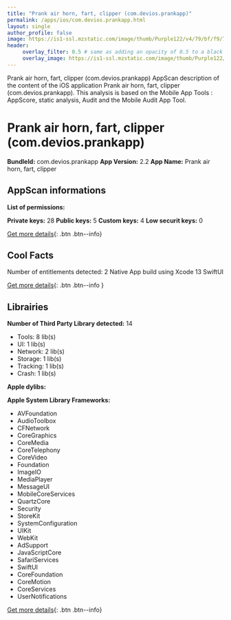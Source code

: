 ```yaml
---
title: "Prank air horn, fart, clipper (com.devios.prankapp)"
permalink: /apps/ios/com.devios.prankapp.html
layout: single
author_profile: false
image: https://is1-ssl.mzstatic.com/image/thumb/Purple122/v4/79/bf/f9/79bff942-ce50-31be-96ee-17756b9f08b1/AppIcon-1x_U007emarketing-0-7-0-85-220.png/512x512bb.jpg
header: 
     overlay_filter: 0.5 # same as adding an opacity of 0.5 to a black background
     overlay_image: https://is1-ssl.mzstatic.com/image/thumb/Purple122/v4/79/bf/f9/79bff942-ce50-31be-96ee-17756b9f08b1/AppIcon-1x_U007emarketing-0-7-0-85-220.png/512x512bb.jpg
---
```

Prank air horn, fart, clipper (com.devios.prankapp) AppScan description of the content of the iOS application Prank air horn, fart, clipper (com.devios.prankapp). This analysis is based on the Mobile App Tools : AppScore, static analysis, Audit and the Mobile Audit App Tool.

# Prank air horn, fart, clipper (com.devios.prankapp)

**BundleId:** com.devios.prankapp
**App Version:** 2.2
**App Name:** Prank air horn, fart, clipper


## AppScan informations 

**List of permissions:** 
  
  
**Private keys:** 28
**Public keys:** 5
**Custom keys:** 4
**Low securit keys:** 0
  
[Get more details](/pricing.html){: .btn .btn--info}

## Cool Facts

Number of entitlements detected: 2
Native App
build using Xcode 13
SwiftUI
  
[Get more details](/pricing.html){: .btn .btn--info }

## Librairies 
**Number of Third Party Library detected:** 14
- Tools: 8 lib(s)
- UI: 1 lib(s)
- Network: 2 lib(s)
- Storage: 1 lib(s)
- Tracking: 1 lib(s)
- Crash: 1 lib(s)


**Apple dylibs:**


**Apple System Library Frameworks:**
- AVFoundation
- AudioToolbox
- CFNetwork
- CoreGraphics
- CoreMedia
- CoreTelephony
- CoreVideo
- Foundation
- ImageIO
- MediaPlayer
- MessageUI
- MobileCoreServices
- QuartzCore
- Security
- StoreKit
- SystemConfiguration
- UIKit
- WebKit
- AdSupport
- JavaScriptCore
- SafariServices
- SwiftUI
- CoreFoundation
- CoreMotion
- CoreServices
- UserNotifications


  
[Get more details](/pricing.html){: .btn .btn--info}

